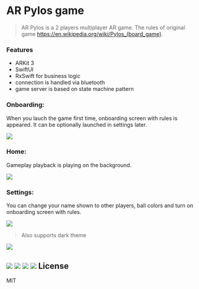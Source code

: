 # AR Pylos game

> AR Pylos is a 2 players multiplayer AR game. The rules of original game https://en.wikipedia.org/wiki/Pylos_(board_game).

### Features
  
  - ARKit 3
  - SwiftUI 
  - RxSwift for business logic 
  - connection  is handled via bluetooth
  - game server is based on state machine pattern

### Onboarding:
When you lauch the game first time, onboarding screen with rules is appeared. It can be optionally launched in settings later.

![](Resources/welcome.png)

### Home:
Gameplay playback is playing on the background. 

![](Resources/home.png)

### Settings:
You can change your name shown to other players, ball colors and turn on onboarding screen with rules.

![](Resources/settings.PNG)

> Also supports dark theme

![](Resources/settings_dark.PNG)


![](Resources/welcome.png)
![](Resources/matching.gif)
![](Resources/gameplay.gif)
![](Resources/gameplay_white.gif)
License
----

MIT
